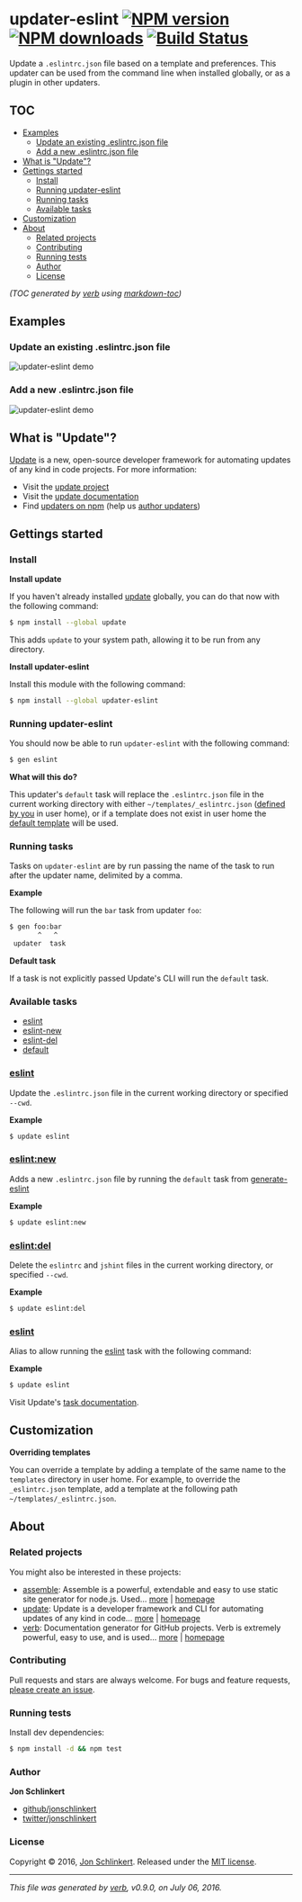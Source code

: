 # updater-eslint [![NPM version](https://img.shields.io/npm/v/updater-eslint.svg?style=flat)](https://www.npmjs.com/package/updater-eslint) [![NPM downloads](https://img.shields.io/npm/dm/updater-eslint.svg?style=flat)](https://npmjs.org/package/updater-eslint) [![Build Status](https://img.shields.io/travis/update/updater-eslint.svg?style=flat)](https://travis-ci.org/update/updater-eslint)

Update a `.eslintrc.json` file based on a template and preferences. This updater can be used from the command line when installed globally, or as a plugin in other updaters.

## TOC

- [Examples](#examples)
  * [Update an existing .eslintrc.json file](#update-an-existing-eslintrcjson-file)
  * [Add a new .eslintrc.json file](#add-a-new-eslintrcjson-file)
- [What is "Update"?](#what-is-update)
- [Gettings started](#gettings-started)
  * [Install](#install)
  * [Running updater-eslint](#running-updater-eslint)
  * [Running tasks](#running-tasks)
  * [Available tasks](#available-tasks)
- [Customization](#customization)
- [About](#about)
  * [Related projects](#related-projects)
  * [Contributing](#contributing)
  * [Running tests](#running-tests)
  * [Author](#author)
  * [License](#license)

_(TOC generated by [verb](https://github.com/verbose/verb) using [markdown-toc](https://github.com/jonschlinkert/markdown-toc))_

## Examples

### Update an existing .eslintrc.json file

![updater-eslint demo](https://raw.githubusercontent.com/update/updater-eslint/master/demo-update.gif)

### Add a new .eslintrc.json file

![updater-eslint demo](https://raw.githubusercontent.com/update/updater-eslint/master/demo-create.gif)

## What is "Update"?

[Update](https://github.com/update/update) is a new, open-source developer framework for automating updates of any kind in code projects. For more information:

* Visit the [update project](https://github.com/update/update)
* Visit the [update documentation](https://github.com/update/update)
* Find [updaters on npm](https://www.npmjs.com/browse/keyword/update-updater) (help us [author updaters](https://github.com/update/update/blob/master/docs/updaters.md))

## Gettings started

### Install

**Install update**

If you haven't already installed [update](https://github.com/update/update) globally, you can do that now with the following command:

```sh
$ npm install --global update
```

This adds `update` to your system path, allowing it to be run from any directory.

**Install updater-eslint**

Install this module with the following command:

```sh
$ npm install --global updater-eslint
```

### Running updater-eslint

You should now be able to run `updater-eslint` with the following command:

```js
$ gen eslint
```

**What will this do?**

This updater's `default` task will replace the `.eslintrc.json` file in the current working directory with either `~/templates/_eslintrc.json` ([defined by you](#customization) in user home), or if a template does not exist in user home the [default template](templates/_eslintrc.json) will be used.

### Running tasks

Tasks on `updater-eslint` are by run passing the name of the task to run after the updater name, delimited by a comma.

**Example**

The following will run the `bar` task from updater `foo`:

```sh
$ gen foo:bar
       ^   ^
 updater  task
```

**Default task**

If a task is not explicitly passed Update's CLI will run the `default` task.

### Available tasks

* [eslint](#eslint)
* [eslint-new](#eslintnew)
* [eslint-del](#eslintdel)
* [default](#default)

### [eslint](index.js#L27)

Update the `.eslintrc.json` file in the current working directory or specified `--cwd`.

**Example**

```sh
$ update eslint
```

### [eslint:new](index.js#L39)

Adds a new `.eslintrc.json` file by running the `default` task from [generate-eslint](https://github.com/generate/generate-eslint#eslintdefault)

**Example**

```sh
$ update eslint:new
```

### [eslint:del](index.js#L54)

Delete the `eslintrc` and `jshint` files in the current working directory, or specified `--cwd`.

**Example**

```sh
$ update eslint:del
```

### [eslint](index.js#L68)

Alias to allow running the [eslint](#eslinteslint) task with the following command:

**Example**

```sh
$ update eslint
```

Visit Update's [task documentation](https://github.com/update/update/blob/master/docs/tasks.md).

## Customization

**Overriding templates**

You can override a template by adding a template of the same name to the `templates` directory in user home. For example, to override the `_eslintrc.json` template, add a template at the following path `~/templates/_eslintrc.json`.

## About

### Related projects

You might also be interested in these projects:

* [assemble](https://www.npmjs.com/package/assemble): Assemble is a powerful, extendable and easy to use static site generator for node.js. Used… [more](https://github.com/assemble/assemble) | [homepage](https://github.com/assemble/assemble "Assemble is a powerful, extendable and easy to use static site generator for node.js. Used by thousands of projects for much more than building websites, Assemble is also used for creating themes, scaffolds, boilerplates, e-books, UI components, API docum")
* [update](https://www.npmjs.com/package/update): Update is a developer framework and CLI for automating updates of any kind in code… [more](https://github.com/update/update) | [homepage](https://github.com/update/update "Update is a developer framework and CLI for automating updates of any kind in code projects. All updating is accomplished using plugins called _updaters_, which are run by command line or API, and can be installed globally, locally, or in a local `updatef")
* [verb](https://www.npmjs.com/package/verb): Documentation generator for GitHub projects. Verb is extremely powerful, easy to use, and is used… [more](https://github.com/verbose/verb) | [homepage](https://github.com/verbose/verb "Documentation generator for GitHub projects. Verb is extremely powerful, easy to use, and is used on hundreds of projects of all sizes to generate everything from API docs to readmes.")

### Contributing

Pull requests and stars are always welcome. For bugs and feature requests, [please create an issue](../../issues/new).

### Running tests

Install dev dependencies:

```sh
$ npm install -d && npm test
```

### Author

**Jon Schlinkert**

* [github/jonschlinkert](https://github.com/jonschlinkert)
* [twitter/jonschlinkert](http://twitter.com/jonschlinkert)

### License

Copyright © 2016, [Jon Schlinkert](https://github.com/jonschlinkert).
Released under the [MIT license](https://github.com/update/updater-eslint/blob/master/LICENSE).

***

_This file was generated by [verb](https://github.com/verbose/verb), v0.9.0, on July 06, 2016._